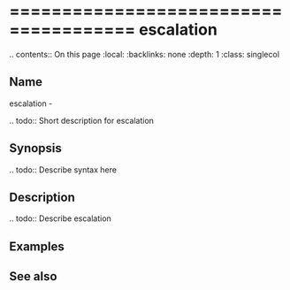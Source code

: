 

======================================
escalation
======================================

.. contents:: On this page
    :local:
    :backlinks: none
    :depth: 1
    :class: singlecol

Name
----
escalation - 

.. todo::
    Short description for escalation

Synopsis
--------
.. todo::
   Describe syntax here

Description
-----------
.. todo::
    Describe escalation

Examples
--------

See also
--------

